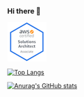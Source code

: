 ### Hi there 👋

[![AWS Certified Solutions Architect – Associate](assets/aws-certified-solutions-architect-associate.png)](https://www.credly.com/badges/b73ee111-8813-418a-b0e5-e8db234bbef9/public_url)

[![Top Langs](https://github-readme-stats.vercel.app/api/top-langs/?username=RyoJerryYu&layout=compact&show_icons=true&theme=cobalt)](https://github.com/RyoJerryYu/github-readme-stats)

[![Anurag's GitHub stats](https://github-readme-stats.vercel.app/api?username=RyoJerryYu&show_icons=true&theme=cobalt)](https://github.com/RyoJerryYu/github-readme-stats)

<!--
**RyoJerryYu/RyoJerryYu** is a ✨ _special_ ✨ repository because its `README.md` (this file) appears on your GitHub profile.

Here are some ideas to get you started:

- 🔭 I’m currently working on ...
- 🌱 I’m currently learning ...
- 👯 I’m looking to collaborate on ...
- 🤔 I’m looking for help with ...
- 💬 Ask me about ...
- 📫 How to reach me: ...
- 😄 Pronouns: ...
- ⚡ Fun fact: ...
-->
